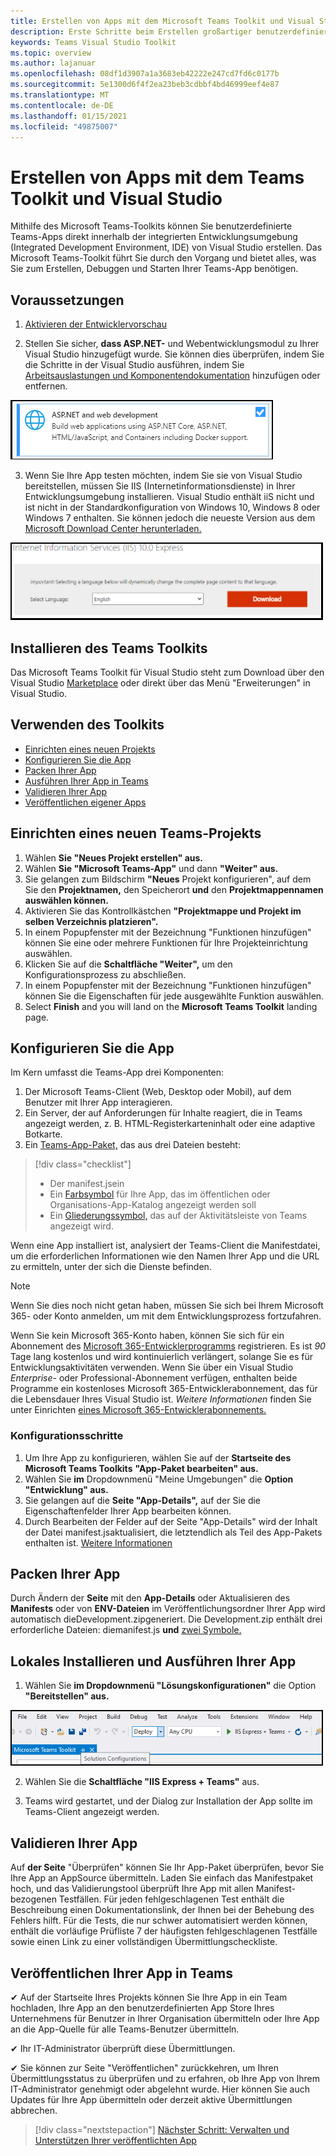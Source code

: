 ```yaml
---
title: Erstellen von Apps mit dem Microsoft Teams Toolkit und Visual Studio
description: Erste Schritte beim Erstellen großartiger benutzerdefinierter Apps direkt Visual Studio mit dem Microsoft Teams Toolkit
keywords: Teams Visual Studio Toolkit
ms.topic: overview
ms.author: lajanuar
ms.openlocfilehash: 08df1d3907a1a3683eb42222e247cd7fd6c0177b
ms.sourcegitcommit: 5e1300d6f4f2ea23beb3cdbbf4bd46999eef4e87
ms.translationtype: MT
ms.contentlocale: de-DE
ms.lasthandoff: 01/15/2021
ms.locfileid: "49875007"
---
```

# <a name="build-apps-with-the-teams-toolkit-and-visual-studio"></a>Erstellen von Apps mit dem Teams Toolkit und Visual Studio

Mithilfe des Microsoft Teams-Toolkits können Sie benutzerdefinierte Teams-Apps direkt innerhalb der integrierten Entwicklungsumgebung (Integrated Development Environment, IDE) von Visual Studio erstellen. Das Microsoft Teams-Toolkit führt Sie durch den Vorgang und bietet alles, was Sie zum Erstellen, Debuggen und Starten Ihrer Teams-App benötigen.

## <a name="prerequisites"></a>Voraussetzungen

1. [Aktivieren der Entwicklervorschau](../resources/dev-preview/developer-preview-intro.md#enable-developer-preview)

1. Stellen Sie sicher, **<span>dass ASP.NE</span>T-** und Webentwicklungsmodul zu Ihrer Visual Studio hinzugefügt wurde. Sie können dies überprüfen, indem Sie die Schritte in der Visual Studio ausführen, indem Sie [Arbeitsauslastungen und Komponentendokumentation](/visualstudio/install/modify-visual-studio?view=vs-2019&preserve-view=true) hinzufügen oder entfernen.

![Visual Studio asp.net Modul](../assets/images/visual-studio-web-dev-module.png)

3. Wenn Sie Ihre App testen möchten, indem Sie sie von Visual Studio bereitstellen, müssen Sie IIS (Internetinformationsdienste) in Ihrer Entwicklungsumgebung installieren. Visual Studio enthält iiS nicht und ist nicht in der Standardkonfiguration von Windows 10, Windows 8 oder Windows 7 enthalten. Sie können jedoch die neueste Version aus dem [Microsoft Download Center herunterladen.](https://www.microsoft.com/download/details.aspx?id=48264)

![Ansicht der IIS-Downloadseite](../assets/images/iis.png)

## <a name="install-the-teams-toolkit"></a>Installieren des Teams Toolkits

Das Microsoft Teams Toolkit für Visual Studio steht zum Download über den Visual Studio  [Marketplace](https://marketplace.visualstudio.com/items?itemName=TeamsDevApp.vsteamstemplate) oder direkt über das Menü "Erweiterungen" in Visual Studio.

## <a name="using-the-toolkit"></a>Verwenden des Toolkits

- [Einrichten eines neuen Projekts](#set-up-a-new-teams-project)
- [Konfigurieren Sie die App](#configure-your-app)
- [Packen Ihrer App](#package-your-app)
- [Ausführen Ihrer App in Teams](#install-and-run-your-app-locally)
- [Validieren Ihrer App](#validate-your-app)
- [Veröffentlichen eigener Apps](#publish-your-app-to-teams)

## <a name="set-up-a-new-teams-project"></a>Einrichten eines neuen Teams-Projekts

1. Wählen **Sie "Neues Projekt erstellen" aus.**
1. Wählen **Sie "Microsoft Teams-App"** und dann **"Weiter" aus.**
1. Sie gelangen zum Bildschirm **"Neues** Projekt konfigurieren", auf dem Sie den **Projektnamen,** den Speicherort **und** den **Projektmappennamen auswählen können.**
1. Aktivieren Sie das Kontrollkästchen **"Projektmappe und Projekt im selben Verzeichnis platzieren".**
1. In einem Popupfenster  mit der Bezeichnung "Funktionen hinzufügen" können Sie eine oder mehrere Funktionen für Ihre Projekteinrichtung auswählen.
1. Klicken Sie auf die **Schaltfläche "Weiter",** um den Konfigurationsprozess zu abschließen.
1. In einem Popupfenster  mit der Bezeichnung "Funktionen hinzufügen" können Sie die Eigenschaften für jede ausgewählte Funktion auswählen.
1. Select **Finish** and you will land on the **Microsoft Teams Toolkit** landing page.

## <a name="configure-your-app"></a>Konfigurieren Sie die App

Im Kern umfasst die Teams-App drei Komponenten:

  1. Der Microsoft Teams-Client (Web, Desktop oder Mobil), auf dem Benutzer mit Ihrer App interagieren.
  1. Ein Server, der auf Anforderungen für Inhalte reagiert, die in Teams angezeigt werden, z. B. HTML-Registerkarteninhalt oder eine adaptive Botkarte.
  1. Ein [Teams-App-Paket,](/concepts/build-and-test/apps-package.md) das aus drei Dateien besteht:

  > [!div class="checklist"]
  >
  > - Der manifest.jsein
  > - Ein [Farbsymbol](../resources/schema/manifest-schema.md#icons) für Ihre App, das im öffentlichen oder Organisations-App-Katalog angezeigt werden soll
 > - Ein [Gliederungssymbol,](../resources/schema/manifest-schema.md#icons) das auf der Aktivitätsleiste von Teams angezeigt wird.

Wenn eine App installiert ist, analysiert der Teams-Client die Manifestdatei, um die erforderlichen Informationen wie den Namen Ihrer App und die URL zu ermitteln, unter der sich die Dienste befinden.

> [!NOTE]
>Wenn Sie dies noch nicht getan haben, müssen Sie sich bei Ihrem Microsoft 365- oder Konto anmelden, um mit dem Entwicklungsprozess fortzufahren.
>
> Wenn Sie kein Microsoft 365-Konto haben, können Sie sich für ein Abonnement des [Microsoft 365-Entwicklerprogramms](https://developer.microsoft.com/microsoft-365/dev-program) registrieren. Es ist *90* Tage lang kostenlos und wird kontinuierlich verlängert, solange Sie es für Entwicklungsaktivitäten verwenden. Wenn Sie über ein Visual Studio  *Enterprise-* oder Professional-Abonnement verfügen, enthalten beide Programme ein kostenloses Microsoft 365-Entwicklerabonnement, das für die Lebensdauer Ihres Visual Studio ist. [](https://aka.ms/MyVisualStudioBenefits) *Weitere Informationen* finden Sie unter Einrichten [eines Microsoft 365-Entwicklerabonnements.](https://docs.microsoft.com/office/developer-program/office-365-developer-program-get-started)
>

### <a name="configuration-steps"></a>Konfigurationsschritte 

1. Um Ihre App zu konfigurieren, wählen Sie auf der **Startseite des Microsoft Teams Toolkits** **"App-Paket bearbeiten" aus.**
1. Wählen Sie **im** Dropdownmenü "Meine Umgebungen" die **Option "Entwicklung" aus.**
1. Sie gelangen auf die **Seite "App-Details",** auf der Sie die Eigenschaftenfelder Ihrer App bearbeiten können.
1. Durch Bearbeiten der Felder auf der Seite "App-Details" wird der Inhalt der Datei manifest.jsaktualisiert, die letztendlich als Teil des App-Pakets enthalten ist. [Weitere Informationen](https://aka.ms/teams-toolkit-manifest)

## <a name="package-your-app"></a>Packen Ihrer App

Durch Ändern der **Seite** mit den **App-Details** oder Aktualisieren des  **Manifests** oder von **ENV-Dateien** im Veröffentlichungsordner Ihrer App wird automatisch dieDevelopment.zipgeneriert. Die Development.zip enthält drei erforderliche Dateien: diemanifest.js **und** [zwei Symbole.](../concepts/build-and-test/apps-package.md#app-icons)

## <a name="install-and-run-your-app-locally"></a>Lokales Installieren und Ausführen Ihrer App

1. Wählen Sie **im Dropdownmenü "Lösungskonfigurationen"** die Option **"Bereitstellen" aus.**

![Menü "Lösungskonfigurationen"](../assets/images/solution-configurations.png)

2. Wählen Sie die **Schaltfläche "IIS Express + Teams"** aus.

1. Teams wird gestartet, und der Dialog zur Installation der App sollte im Teams-Client angezeigt werden.

## <a name="validate-your-app"></a>Validieren Ihrer App

Auf **der Seite** "Überprüfen" können Sie Ihr App-Paket überprüfen, bevor Sie Ihre App an AppSource übermitteln. Laden Sie einfach das Manifestpaket hoch, und das Validierungstool überprüft Ihre App mit allen Manifest-bezogenen Testfällen. Für jeden fehlgeschlagenen Test enthält die Beschreibung einen Dokumentationslink, der Ihnen bei der Behebung des Fehlers hilft. Für die Tests, die nur  schwer automatisiert werden können, enthält die vorläufige Prüfliste 7 der häufigsten fehlgeschlagenen Testfälle sowie einen Link zu einer vollständigen Übermittlungscheckliste.

## <a name="publish-your-app-to-teams"></a>Veröffentlichen Ihrer App in Teams

✔ Auf der Startseite Ihres Projekts können Sie Ihre App in ein Team hochladen, Ihre App an den benutzerdefinierten App Store Ihres Unternehmens für Benutzer in Ihrer Organisation übermitteln oder Ihre App an die App-Quelle für alle Teams-Benutzer übermitteln.

✔ Ihr IT-Administrator überprüft diese Übermittlungen.

✔ Sie können zur Seite  "Veröffentlichen" zurückkehren, um Ihren Übermittlungsstatus zu überprüfen und zu erfahren, ob Ihre App von Ihrem IT-Administrator genehmigt oder abgelehnt wurde. Hier können Sie auch Updates für Ihre App übermitteln oder derzeit aktive Übermittlungen abbrechen.

> [!div class="nextstepaction"]
> [Nächster Schritt: Verwalten und Unterstützen Ihrer veröffentlichten App](../concepts/deploy-and-publish/appsource/post-publish/overview.md)
>
